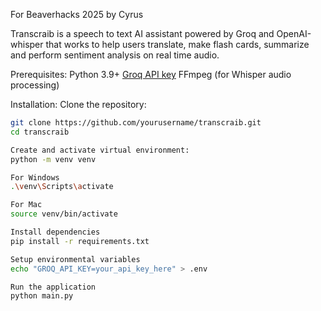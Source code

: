 For Beaverhacks 2025 by Cyrus

Transcraib is a speech to text AI assistant powered by Groq and OpenAI-whisper that works to help users translate, make flash cards, summarize and perform
sentiment analysis on real time audio. 

Prerequisites:
Python 3.9+
[Groq API key](https://console.groq.com/)
FFmpeg (for Whisper audio processing)

Installation:
Clone the repository:
```bash
git clone https://github.com/yourusername/transcraib.git
cd transcraib

Create and activate virtual environment:
python -m venv venv

For Windows
.\venv\Scripts\activate

For Mac
source venv/bin/activate

Install dependencies
pip install -r requirements.txt

Setup environmental variables
echo "GROQ_API_KEY=your_api_key_here" > .env

Run the application
python main.py
```
